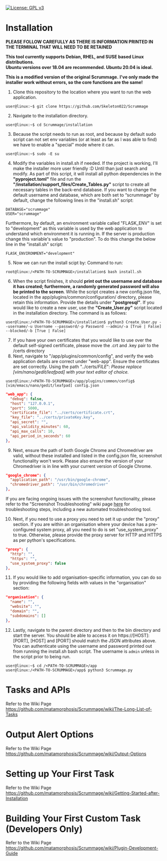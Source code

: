 [![License: GPL v3](https://img.shields.io/badge/License-GPLv3-blue.svg)](https://www.gnu.org/licenses/gpl-3.0)

# Installation
**PLEASE FOLLOW CAREFULLY AS THERE IS INFORMATION PRINTED IN THE TERMINAL THAT WILL NEED TO BE RETAINED**

**This tool currently supports Debian, RHEL, and SUSE based Linux distributions.**  
**Ubuntu versions over 18.04 are recommended. Ubuntu 20.04 is ideal.**

**This is a modified version of the original Scrummage.**
**I've only made the installer work without errors, so the core functions are the same!**

1. Clone this repository to the location where you want to run the web application.  
```console
user@linux:~$ git clone https://github.com/Skeleton022/Scrummage
```
2. Navigate to the installation directory.
```console
user@linux:~$ cd Scrummage/installation
```
3. Because the script needs to run as root, and because by default sudo script can not set env variables (or at least as far as I was able to find) we have to enable a "special" mode where it can.
```console
user@linux:~$ sudo -E su
```
4. Modify the variables in install.sh if needed. If the project is working, I'll make the installer more user friendly :D Until than just search and modify. As part of this script, it will install all python dependencies in the **"pyproject.toml"** file and run the **"/installation/support_files/Create_Tables.py"** script to create all necessary tables in the back-end database. If you want to change the default username and database, which are both set to “scrummage” by default, change the following lines in the "install.sh" script:  
```console
DATABASE="scrummage"  
USER="scrummage"  
```
Furthermore, by default, an environment variable called "FLASK_ENV" is set to "development" as this variable is used by the web application to understand which environment it is running in. If the server is production change this variable's value to "production". To do this change the below line in the "install.sh" script:  
```console
FLASK_ENVIRONMENT="development"
```

5. Now we can run the install scipt by:
Command to run:
```console
root@linux:/<PATH-TO-SCRUMMAGE>/installation$ bash install.sh
```

6. When the script finishes, it should **print out the username and database it has created; furthermore, a randomly generated password will also be printed to the screen**. While the script creates a new config.json file, located in the app/plugins/common/configuration/ directory, please retain this information. Provide the details under **"postgresql"**. If you would like to create a new user, use the **"Create_User.py"** script located in the installation directory. The command is as follows:
```console
user@linux:/<PATH-TO-SCRUMMAGE>/installation$ python3 Create_User.py --username/-u Username --password/-p Password --admin/-a [True | False] --blocked/-b [True | False]
```
7. If you have your own certificates that you would like to use over the default self-signed certificate, please move the .crt and .key pair to the <PATH-TO-SCRUMMAGE>/certs directory
8. Next, navigate to "/app/plugins/common/config", and verify the web application details are correct under "web-app". Ensure the certificates are set correctly. Using the path "../certs/*FILE*":
*Please replace [vim/nano/gedit/leafpad] with your text editor of choice.*
```console
user@linux:/<PATH-TO-SCRUMMAGE>/app/plugins/common/config$ [vim/emacs/nano/gedit/leafpad] config.json
```
```json
"web_app": {
  "debug": false,
  "host": "127.0.0.1",
  "port": 5000,
  "certificate_file": "../certs/certificate.crt",
  "key_file": "../certs/privateKey.key",
  "api_secret": "",
  "api_validity_minutes": 60,
  "api_max_calls": 10,
  "api_period_in_seconds": 60
},
```
9. Next, ensure the path of both Google Chrome and Chromedriver are valid, without these installed and listed in the config.json file, screenshot functionality won't work. Please also ensure the version of your Chromedriver is in line with your current version of Google Chrome.
```json
"google_chrome": {
  "application_path": "/usr/bin/google-chrome",
  "chromedriver_path": "/usr/bin/chromedriver"
},
```
If you are facing ongoing issues with the screenshot functionality, please refer to the "Screenshot Troubleshooting" wiki page [here](https://github.com/matamorphosis/Scrummage/wiki/Screenshot-Troubleshooting) for troubleshooting steps, including a new automated troubleshooting tool.

10. Next, if you need to use a proxy you need to set it up under the "proxy" section. If you are within an organisation where your device has a pre-configured system proxy, all you need to do is set "use_system_proxy" to true. Otherwise, please provide the proxy server for HTTP and HTTPS as per python's specifications.
```json
"proxy": {
  "http": "",
  "https": "",
  "use_system_proxy": false
},
```

11. If you would like to add organisation-specific information, you can do so by providing the following fields with values in the "organisation" section:
```json
"organisation": {
  "name": "",
  "website": "",
  "domain": "",
  "subdomains": []
},
```

12. Lastly, navigate to the parent directory and then to the bin directory and start the server. You should be able to access it on https://[HOST]:[PORT], [HOST] and [PORT] should match the JSON attributes above. You can authenticate using the username and password printed out from running the install.sh bash script. The username is `admin` unless in the script prior to being run.
```console
user@linux:~$ cd /<PATH-TO-SCRUMMAGE>/app
user@linux:/<PATH-TO-SCRUMMAGE>/app$ python3 Scrummage.py
```

# Tasks and APIs  
Refer to the Wiki Page https://github.com/matamorphosis/Scrummage/wiki/The-Long-List-of-Tasks

# Output Alert Options  
Refer to the Wiki Page https://github.com/matamorphosis/Scrummage/wiki/Output-Options

# Setting up Your First Task
Refer to the Wiki Page https://github.com/matamorphosis/Scrummage/wiki/Getting-Started-after-Installation

# Building Your First Custom Task (Developers Only)
Refer to the Wiki Page https://github.com/matamorphosis/Scrummage/wiki/Plugin-Development-Guide
